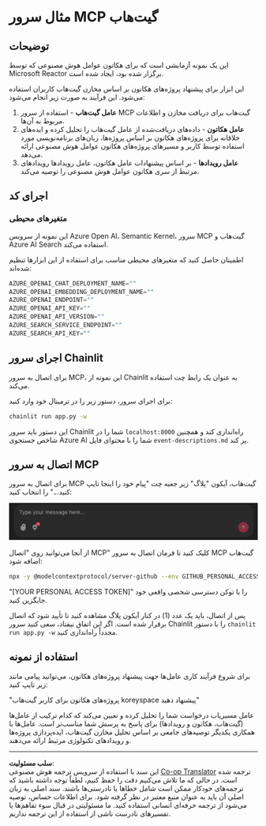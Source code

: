 <!--
CO_OP_TRANSLATOR_METADATA:
{
  "original_hash": "9bf0395cbc541ce8db2a9699c8678dfc",
  "translation_date": "2025-08-30T14:50:42+00:00",
  "source_file": "11-agentic-protocols/code_samples/github-mcp/README.md",
  "language_code": "fa"
}
-->
# مثال سرور MCP گیت‌هاب

## توضیحات

این یک نمونه آزمایشی است که برای هکاتون عوامل هوش مصنوعی که توسط Microsoft Reactor برگزار شده بود، ایجاد شده است.

این ابزار برای پیشنهاد پروژه‌های هکاتون بر اساس مخازن گیت‌هاب کاربران استفاده می‌شود. این فرآیند به صورت زیر انجام می‌شود:

1. **عامل گیت‌هاب** - استفاده از سرور MCP گیت‌هاب برای دریافت مخازن و اطلاعات مربوط به آن‌ها.
2. **عامل هکاتون** - داده‌های دریافت‌شده از عامل گیت‌هاب را تحلیل کرده و ایده‌های خلاقانه برای پروژه‌های هکاتون بر اساس پروژه‌ها، زبان‌های برنامه‌نویسی مورد استفاده توسط کاربر و مسیرهای پروژه‌های هکاتون عوامل هوش مصنوعی ارائه می‌دهد.
3. **عامل رویدادها** - بر اساس پیشنهادات عامل هکاتون، عامل رویدادها رویدادهای مرتبط از سری هکاتون عوامل هوش مصنوعی را توصیه می‌کند.

## اجرای کد

### متغیرهای محیطی

این نمونه از سرویس Azure Open AI، Semantic Kernel، سرور MCP گیت‌هاب و Azure AI Search استفاده می‌کند.

اطمینان حاصل کنید که متغیرهای محیطی مناسب برای استفاده از این ابزارها تنظیم شده‌اند:

```python
AZURE_OPENAI_CHAT_DEPLOYMENT_NAME=""
AZURE_OPENAI_EMBEDDING_DEPLOYMENT_NAME=""
AZURE_OPENAI_ENDPOINT=""
AZURE_OPENAI_API_KEY=""
AZURE_OPENAI_API_VERSION=""
AZURE_SEARCH_SERVICE_ENDPOINT=""
AZURE_SEARCH_API_KEY=""
```

## اجرای سرور Chainlit

برای اتصال به سرور MCP، این نمونه از Chainlit به عنوان یک رابط چت استفاده می‌کند.

برای اجرای سرور، دستور زیر را در ترمینال خود وارد کنید:

```bash
chainlit run app.py -w
```

این دستور باید سرور Chainlit شما را در `localhost:8000` راه‌اندازی کند و همچنین شاخص جستجوی Azure AI شما را با محتوای فایل `event-descriptions.md` پر کند.

## اتصال به سرور MCP

برای اتصال به سرور MCP گیت‌هاب، آیکون "پلاگ" زیر جعبه چت "پیام خود را اینجا تایپ کنید..." را انتخاب کنید:

![اتصال MCP](../../../../../translated_images/mcp-chainlit-1.7ed66d648e3cfb28f1ea5f320b91e4404df4a24a0f236ce3de999666621f1cfc.fa.png)

از آنجا می‌توانید روی "اتصال MCP" کلیک کنید تا فرمان اتصال به سرور MCP گیت‌هاب اضافه شود:

```bash
npx -y @modelcontextprotocol/server-github --env GITHUB_PERSONAL_ACCESS_TOKEN=[YOUR PERSONAL ACCESS TOKEN]
```

"[YOUR PERSONAL ACCESS TOKEN]" را با توکن دسترسی شخصی واقعی خود جایگزین کنید.

پس از اتصال، باید یک عدد (1) در کنار آیکون پلاگ مشاهده کنید تا تأیید شود که اتصال برقرار شده است. اگر این اتفاق نیفتاد، سعی کنید سرور Chainlit را با دستور `chainlit run app.py -w` مجدداً راه‌اندازی کنید.

## استفاده از نمونه

برای شروع فرآیند کاری عامل‌ها جهت پیشنهاد پروژه‌های هکاتون، می‌توانید پیامی مانند زیر تایپ کنید:

"پروژه‌های هکاتون برای کاربر گیت‌هاب koreyspace پیشنهاد دهید"

عامل مسیریاب درخواست شما را تحلیل کرده و تعیین می‌کند که کدام ترکیب از عامل‌ها (گیت‌هاب، هکاتون و رویدادها) برای پاسخ به پرسش شما مناسب‌تر است. عامل‌ها با همکاری یکدیگر توصیه‌های جامعی بر اساس تحلیل مخازن گیت‌هاب، ایده‌پردازی پروژه‌ها و رویدادهای تکنولوژی مرتبط ارائه می‌دهند.

---

**سلب مسئولیت**:  
این سند با استفاده از سرویس ترجمه هوش مصنوعی [Co-op Translator](https://github.com/Azure/co-op-translator) ترجمه شده است. در حالی که ما تلاش می‌کنیم دقت را حفظ کنیم، لطفاً توجه داشته باشید که ترجمه‌های خودکار ممکن است شامل خطاها یا نادرستی‌ها باشند. سند اصلی به زبان اصلی آن باید به عنوان منبع معتبر در نظر گرفته شود. برای اطلاعات حساس، توصیه می‌شود از ترجمه حرفه‌ای انسانی استفاده کنید. ما مسئولیتی در قبال سوء تفاهم‌ها یا تفسیرهای نادرست ناشی از استفاده از این ترجمه نداریم.